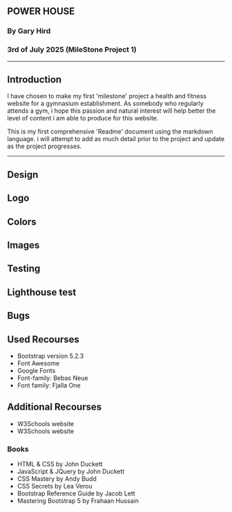
## POWER HOUSE 
### By Gary Hird 
### 3rd of July 2025 (MileStone Project 1)

---

## Introduction 
I have chosen to make my first 'milestone' project a health and fitness website for a gymnasium establishment. 
As somebody who regularly attends a gym, i hope this passion and natural interest will help better the level of content i am able to produce for this website. 

This is my first comprehensive 'Readme' document using the markdown language. 
i will attempt to add as much detail prior to the project and update as the project progresses. 

---

## Design 



## Logo 


 
## Colors 

## Images 

## Testing

## Lighthouse test 

## Bugs

## Used Recourses  

- Bootstrap version 5.2.3 
- Font Awesome 
- Google Fonts 
- Font-family: Bebas Neue
- Font family: Fjalla One

## Additional Recourses 

- W3Schools website
- W3Schools website


### Books
- HTML & CSS by John Duckett
- JavaScript & JQuery by John Duckett
- CSS Mastery by Andy Budd
- CSS Secrets by Lea Verou 
- Bootstrap Reference Guide by Jacob Lett 
- Mastering Bootstrap 5 by Frahaan Hussain 
















